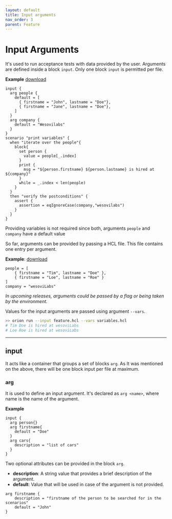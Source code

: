 ```yaml
---
layout: default
title: Input arguments
nav_order: 3
parent: Feature
---
```


<link rel="stylesheet" href="../../../assets/css/custom.css">

# Input Arguments

It's used to run acceptance tests with data provided by the user. Arguments are defined inside a block `input`. 
Only one block `input` is permitted per file. 

**Example** [download](https://raw.githubusercontent.com/wesovilabs/orion-examples/master/site/feature002.hcl)

```hcl
input {
  arg people {
    default = [
      { firstname = "John", lastname = "Doe"},
      { firstname = "Jane", lastname = "Doe"},
    ]
  }
  arg company {
    default = "Wesovilabs"
  }
}
scenario "print variables" {
  when "iterate over the people"{
    block{
      set person {
        value = people[_.index]
      }
      print {
        msg = "${person.firstname} ${person.lastname} is hired at ${company}"
      }
      while = _.index < len(people)
    }
  }
  then "verify the postconditions" {
    assert {
      assertion = eqIgnoreCase(company,"wesovilabs")
    }
  }
}
```

Providing variables is not required since both, arguments `people` and `company` have a default value

So far, arguments can be provided by passing a HCL file. This file contains one entry per argument.

**Example**: [download](https://raw.githubusercontent.com/wesovilabs/orion-examples/master/site/variables002.hcl)

```hcl
people = [
    { firstname = "Tim", lastname = "Doe" },
    { firstname = "Loe", lastname = "Roe" }
]
company = "wesoviLabs"
```

*In upcoming releases, arguments could be passed by a flag or being taken by the environment.*

Values for the input arguments are passed using argument `--vars`.

```bash  
>> orion run --input feature.hcl --vars variables.hcl
# Tim Doe is hired at wesoviLabs
# Loe Roe is hired at wesoviLabs
```

---

## input

It acts like a container that groups a set of blocks `arg`. As It was mentioned on the above, there will be one block input per file at maximum.


### arg

It is used to define an input argument. It's declared as `arg <name>`, where name is the name of the argument. 


**Example**
```hcl
input {
  arg person{}
  arg firstname{
    default = "Doe" 
  }
  arg cars{
    description = "list of cars"
  }
}
```

Two optional attributes can be provided in the block `arg`. 

- **description**: A string value that provides a brief description of the argument.
- **default**: Value that will be used in case of the argument is not provided.

```hcl
arg firstname {
    description = "firstname of the person to be searched for in the scenarios" 
    default = "John"
}
```
